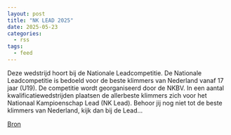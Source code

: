 ```yaml
---
layout: post
title: "NK LEAD 2025"
date: 2025-05-23
categories: 
  - rss
tags: 
  - feed
---
```


<p>Deze wedstrijd hoort bij de Nationale Leadcompetitie. De Nationale Leadcompetitie is bedoeld voor de beste klimmers van Nederland vanaf 17 jaar (U19). De competitie wordt georganiseerd door de NKBV. In een aantal kwalificatiewedstrijden plaatsen de allerbeste klimmers zich voor het Nationaal Kampioenschap Lead (NK Lead). Behoor jij nog niet tot de beste klimmers van Nederland, kijk dan bij de Lead&hellip;</p>
<p><a href="https://www.klimkalender.nl/comp/nk-lead-2025/" rel="noopener noreferrer" target="_blank">Bron</a></p>
